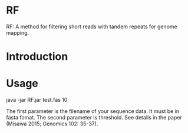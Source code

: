 # RF
RF: A method for filtering short reads with tandem repeats for genome mapping.

# Introduction


# Usage
java -jar RF.jar test.fas 10

The first parameter is the filename of your sequence data. 
It must be in fasta fomat.
The second parameter is threshold.
See details in the paper (Misawa 2015; Genomics 102: 35-37).
